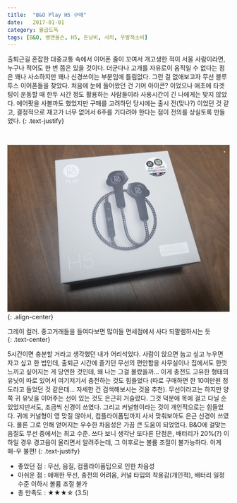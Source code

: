 ```yaml
---
title:  "B&O Play H5 구매"
date:   2017-01-01
category: 월급도둑
tags: [B&O, 뱅앤올슨, H5, 돈낭비, 사치, 우발적소비]
---
```


출퇴근길 혼잡한 대중교통 속에서 이어폰 줄이 꼬여서 개고생한 적이 서울 사람이라면, 누구나 적어도 한 번 쯤은 있을 것이다. 더군다나 고개를 자유로이 움직일 수 없다는 점은 꽤나 사소하지만 꽤나 신경쓰이는 부분임에 틀림없다. 그런 걸 없애보고자 무선 블루투스 이어폰들을 찾았다. 처음에 눈에 들어왔던 건 기어 아이콘? 이었으나 애초에 타겟팅이 운동할 때 한두 시간 정도 활용하는 사람들이라 사용시간이 긴 나에게는 맞지 않았다. 에어팟을 사볼까도 했었지만 구매를 고려하던 당시에는 출시 전(맞나?) 이었던 것 같고, 결정적으로 재고가 너무 없어서 6주를 기다려야 한다는 점이 전의를 상실토록 만들었다.
{: .text-justify}

<br>

![jpg](/images/salary-lupine/2017-01-01-1.jpg){: .align-center}
<figcaption>그레이 컬러. 중고거래들을 들여다보면 많이들 면세점에서 사다 되팔렘하시는 듯</figcaption>
{: .text-center}

<br>

5시간이면 충분할 거라고 생각했던 내가 어리석었다. 사람이 앉으면 눕고 싶고 누우면 자고 싶고 한 법인데, 출퇴근 시간에 즐기던 무선의 편안함을 사무실이나 집에서도 한껏 느끼고 싶어지는 게 당연한 것인데, 왜 나는 그걸 몰랐을까... 이게 충전도 고유한 형태의 유닛이 따로 있어서 여기저기서 충전하는 것도 힘들었다 (따로 구매하면 한 10여만원 정도라고 들었던 것 같은데... 자세한 건 검색해보시는 것을 추천). 무선이라고는 하지만 양쪽 귀 유닛을 이어주는 선이 있는 것도 은근히 거슬렸다. 그것 덕분에 목에 걸고 다닐 순 있었지만서도, 조금씩 신경이 쓰였다. 그리고 커널형이라는 것이 개인적으로는 힘들었다. 귀에 커널형이 영 맞질 않아서, 컴플라이폼팁까지 사서 맞춰보아도 은근 신경이 쓰였다. 물론 그로 인해 얻어지는 우수한 차음성은 가끔 큰 도움이 되었었다. B&O에 걸맞는 음질도 무선 중에서는 최고 수준. 쓰다 보니 생각난 또다른 단점은, 배터리가 20%(?) 이하일 경우 경고음이 울리면서 알려주는데, 그 이후로는 볼륨 조절이 불가능하다. 이게 매-우 불편!
{: .text-justify}



* 좋았던 점 : 무선, 음질, 컴플라이폼팁으로 인한 차음성
* 아쉬운 점 : 애매한 무선, 충전의 어려움, 커널 타입의 착용감(개인적), 배터리 일정 수준 이하시 볼륨 조절 불가
* 총 만족도 : ★★★☆  (3.5)

## ㅤㅤ

